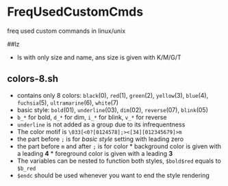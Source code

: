 # FreqUsedCustomCmds
freq used custom commands in linux/unix

##lz
- ls with only size and name, ans size is given with K/M/G/T


## colors-8.sh
- contains only 8 colors: `black`(0), `red`(1), `green`(2), `yellow`(3), `blue`(4), `fuchsia`(5), `ultramarine`(6), `white`(7)
- basic style: `bold`(01), `underline`(03), `dim`(02), `reverse`(07), `blink`(05)
- `b_*` for bold, `d_*` for dim, `i_*` for blink, `v_*` for reverse
- `underline` is not added as a group due to its infrequentness
- The color motif is `\033[<0?[0124578];><[34][012345679]>m`
 - the part before `;` is for *basic style* setting with leading zero
 - the part before `m`  and after `;` is for color
		*  background color is given with a leading **4**
		*  foreground color is given with a leading **3**  
- The variables can be nested to function both styles, `$bold$red` equals to `$b_red`
- `$endc` should be used whenever you want to end the style rendering